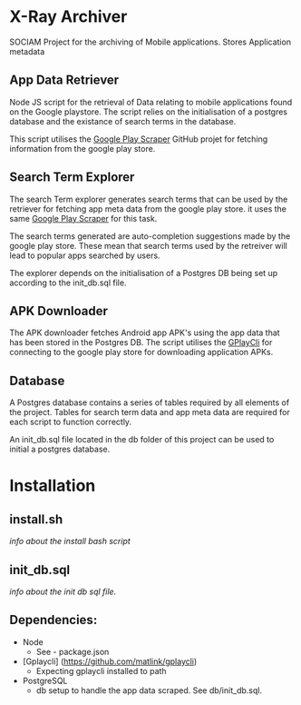 # X-Ray Archiver

SOCIAM Project for the archiving of Mobile applications. Stores Application metadata

## App Data Retriever
Node JS script for the retrieval of Data relating to mobile applications found on the Google playstore. The script relies on the initialisation of a postgres database and the existance of search terms in the database.

This script utilises the [Google Play Scraper](https://github.com/facundoolano/google-play-scraper) GitHub projet for fetching information from the google play store.

## Search Term Explorer
The search Term explorer generates search terms that can be used by the retriever for fetching app meta data from the google play store. it uses the same [Google Play Scraper](https://github.com/facundoolano/google-play-scraper) for this task.

The search terms generated are auto-completion suggestions made by the google play store. These mean that search terms used by the retreiver will lead to popular apps searched by users.

The explorer depends on the initialisation of a Postgres DB being set up according to the init_db.sql file.

## APK Downloader
The APK downloader fetches Android app APK's using the app data that has been stored in the Postgres DB. The script utilises the [GPlayCli](https://github.com/matlink/gplaycli) for connecting to the google play store for downloading application APKs.

## Database
A Postgres database contains a series of tables required by all elements of the project. Tables for search term data and app meta data are required for each script to function correctly.

An init_db.sql file located in the db folder of this project can be used to initial a postgres database.

# Installation

## install.sh
*info about the install bash script*

## init_db.sql
*info about the init db sql file.*

## Dependencies:
* Node 
    * See - package.json
* [Gplaycli] (https://github.com/matlink/gplaycli)
    * Expecting gplaycli installed to path
* PostgreSQL 
    * db setup to handle the app data scraped. See db/init_db.sql. 
